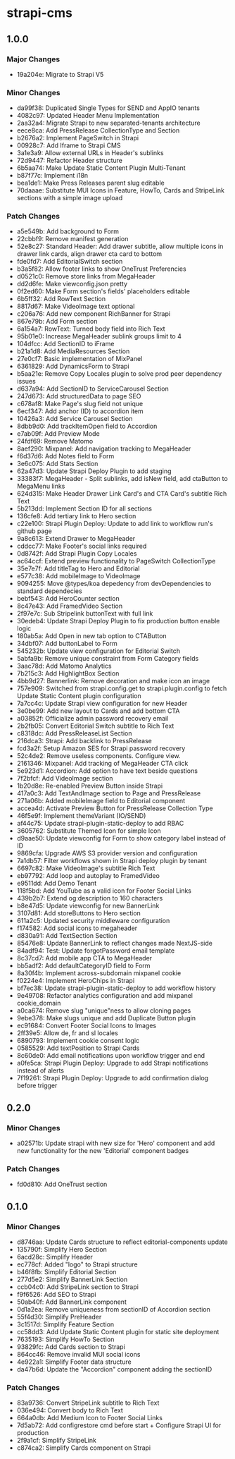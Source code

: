 # strapi-cms

## 1.0.0

### Major Changes

- 19a204e: Migrate to Strapi V5

### Minor Changes

- da99f38: Duplicated Single Types for SEND and AppIO tenants
- 4082c97: Updated Header Menu Implementation
- 2aa32a4: Migrate Strapi to new separated-tenants architecture
- eece8ca: Add PressRelease CollectionType and Section
- b2676a2: Implement PageSwitch in Strapi
- 00928c7: Add Iframe to Strapi CMS
- 3a1e3a9: Allow external URLs in Header's sublinks
- 72d9447: Refactor Header structure
- 6b5aa74: Make Update Static Content Plugin Multi-Tenant
- b87f77c: Implement i18n
- bea1de1: Make Press Releases parent slug editable
- 70daaae: Substitute MUI Icons in Feature, HowTo, Cards and StripeLink sections with a simple image upload

### Patch Changes

- a5e549b: Add background to Form
- 22cbbf9: Remove manifest generation
- 52e8c27: Standard Header: Add drawer subtitle, allow multiple icons in drawer link cards, align drawer cta card to bottom
- fde0fd7: Add EditorialSwitch section
- b3a5f82: Allow footer links to show OneTrust Preferencies
- d0521c0: Remove store links from MegaHeader
- dd2d6fe: Make viewconfig.json pretty
- 0f2ed60: Make Form section's fields' placeholders editable
- 6b5ff32: Add RowText Section
- 8817d67: Make VideoImage text optional
- c206a76: Add new component RichBanner for Strapi
- 867e79b: Add Form section
- 6a154a7: RowText: Turned body field into Rich Text
- 95b01e0: Increase MegaHeader sublink groups limit to 4
- 104dfcc: Add SectionID to iFrame
- b21a1d8: Add MediaResources Section
- 27e0cf7: Basic implementation of MixPanel
- 6361829: Add DynamicsForm to Strapi
- b5aa21e: Remove Copy Locales plugin to solve prod peer dependency issues
- d637a94: Add SectionID to ServiceCarousel Section
- 247d673: Add structuredData to page SEO
- c678af8: Make Page's slug field not unique
- 6ecf347: Add anchor (ID) to accordion item
- 10426a3: Add Service Carousel Section
- 8dbb9d0: Add trackItemOpen field to Accordion
- e7ab09f: Add Preview Mode
- 24fdf69: Remove Matomo
- 8aef290: Mixpanel: Add navigation tracking to MegaHeader
- f6d37d6: Add Notes field to Form
- 3e6c075: Add Stats Section
- 62a47d3: Update Strapi Deploy Plugin to add staging
- 33383f7: MegaHeader - Split sublinks, add isNew field, add ctaButton to MegaMenu links
- 624d315: Make Header Drawer Link Card's and CTA Card's subtitle Rich Text
- 5b213dd: Implement Section ID for all sections
- 136cfe8: Add tertiary link to Hero section
- c22e100: Strapi Plugin Deploy: Update to add link to workflow run's github page
- 9a8c613: Extend Drawer to MegaHeader
- cddcc77: Make Footer's social links required
- 0d8742f: Add Strapi Plugin Copy Locales
- ac64ccf: Extend preview functionality to PageSwitch CollectionType
- 35e7e7f: Add titleTag to Hero and Editorial
- e577c38: Add mobileImage to VideoImage
- 9094255: Move @types/koa depedency from devDependencies to standard dependecies
- bebf543: Add HeroCounter section
- 8c47e43: Add FramedVideo Section
- 2f97e7c: Sub Stripelink buttonText with full link
- 30edeb4: Update Strapi Deploy Plugin to fix production button enable logic
- 180ab5a: Add Open in new tab option to CTAButton
- 34dbf07: Add buttonLabel to Form
- 545232b: Update view configuration for Editorial Switch
- 5abfa9b: Remove unique constraint from Form Category fields
- 3aac78d: Add Matomo Analytics
- 7b215c3: Add HighlightBox Section
- 4bb9d27: Bannerlink: Remove decoration and make icon an image
- 757e909: Switched from strapi.config.get to strapi.plugin.config to fetch Update Static Content plugin configuration
- 7a7cc4c: Update Strapi view configuration for new Header
- 3e0be99: Add new layout to Cards and add bottom CTA
- a03852f: Officialize admin password recovery email
- 2b2fb05: Convert Editorial Switch subtitle to Rich Text
- c8318dc: Add PressReleaseList Section
- 216dca3: Strapi: Add backlink to PressRelease
- fcd3a2f: Setup Amazon SES for Strapi password recovery
- 52c4de2: Remove useless components. Configure view.
- 2161346: Mixpanel: Add tracking of MegaHeader CTA click
- 5e923d1: Accordion: Add option to have text beside questions
- 7f2bfcf: Add VideoImage section
- 1b20d8e: Re-enabled Preview Button inside Strapi
- 417a0c3: Add TextAndImage section to Page and PressRelease
- 271a06b: Added mobileImage field to Editorial component
- accea4d: Activate Preview Button for PressRelease Collection Type
- 46f5e9f: Implement themeVariant (IO/SEND)
- af44c75: Update strapi-plugin-static-deploy to add RBAC
- 3605762: Substitute Themed Icon for simple Icon
- d9aae50: Update viewconfig for Form to show category label instead of ID
- 9869cfa: Upgrade AWS S3 provider version and configuration
- 7a1db57: Filter workflows shown in Strapi deploy plugin by tenant
- 6697c82: Make VideoImage's subtitle Rich Text
- eb97792: Add loop and autoplay to FramedVideo
- e9511dd: Add Demo Tenant
- 118f5bd: Add YouTube as a valid icon for Footer Social Links
- 439b2b7: Extend og:description to 160 characters
- b8e47d5: Update viewconfig for new BannerLink
- 3107d81: Add storeButtons to Hero section
- 611a2c5: Updated security middleware configuration
- f174582: Add social icons to megaheader
- d830a91: Add TextSection Section
- 85476e8: Update BannerLink to reflect changes made NextJS-side
- 84adf94: Test: Update forgotPassword email template
- 8c37cd7: Add mobile app CTA to MegaHeader
- bb5adf2: Add defaultCategoryID field to Form
- 8a30f4b: Implement across-subdomain mixpanel cookie
- f0224e4: Implement HeroChips in Strapi
- bf7ec38: Update strapi-plugin-static-deploy to add workflow history
- 9e49708: Refactor analytics configuration and add mixpanel cookie_domain
- a0ca674: Remove slug "unique"ness to allow cloning pages
- 9ebe378: Make slugs unique and add Duplicate Button plugin
- ec91684: Convert Footer Social Icons to Images
- 2ff39e5: Allow de, fr and sl locales
- 6890793: Implement cookie consent logic
- 0585529: Add textPosition to Strapi Cards
- 8c60de0: Add email notifications upon workflow trigger and end
- a0fe5ca: Strapi Plugin Deploy: Upgrade to add Strapi notifications instead of alerts
- 7f19261: Strapi Plugin Deploy: Upgrade to add confirmation dialog before trigger

## 0.2.0

### Minor Changes

- a02571b: Update strapi with new size for 'Hero' component and add new functionality for the new 'Editorial' component badges

### Patch Changes

- fd0d810: Add OneTrust section

## 0.1.0

### Minor Changes

- d8746aa: Update Cards structure to reflect editorial-components update
- 135790f: Simplify Hero Section
- 6acd28c: Simplify Header
- ec778cf: Added "logo" to Strapi structure
- b46f8fb: Simplify Editorial Section
- 277d5e2: Simplify BannerLink Section
- ccb04c0: Add StripeLink section to Strapi
- f9f6526: Add SEO to Strapi
- 50ab40f: Add BannerLink component
- 0d1a2ea: Remove uniqueness from sectionID of Accordion section
- 55f4d30: Simplify PreHeader
- 3c1517d: Simplify Feature Section
- cc58dd3: Add Update Static Content plugin for static site deployment
- 7635193: Simplify HowTo Section
- 93829fc: Add Cards section to Strapi
- 864cc46: Remove invalid MUI social icons
- 4e922a1: Simplify Footer data structure
- da47b6d: Update the "Accordion" component adding the sectionID

### Patch Changes

- 83a9736: Convert StripeLink subtitle to Rich Text
- 036e494: Convert body to Rich Text
- 664a0db: Add Medium Icon to Footer Social Links
- 7d5ab72: Add configrestore cmd before start + Configure Strapi UI for production
- 2f9a1cf: Simplify StripeLink
- c874ca2: Simplify Cards component on Strapi
